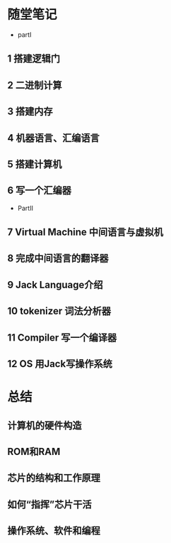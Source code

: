 # 随堂笔记
- partI
## 1 搭建逻辑门
## 2 二进制计算
## 3 搭建内存
## 4 机器语言、汇编语言
## 5 搭建计算机
## 6 写一个汇编器
- PartII
## 7 Virtual Machine 中间语言与虚拟机
## 8 完成中间语言的翻译器
## 9 Jack Language介绍
## 10 tokenizer 词法分析器
## 11 Compiler 写一个编译器
## 12 OS 用Jack写操作系统
# 总结
## 计算机的硬件构造
## ROM和RAM
## 芯片的结构和工作原理
## 如何“指挥”芯片干活
## 
## 操作系统、软件和编程

